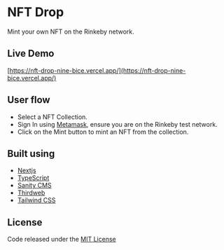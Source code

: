 # NFT Drop
Mint your own NFT on the Rinkeby network.

## Live Demo
[https://nft-drop-nine-bice.vercel.app/](https://nft-drop-nine-bice.vercel.app/)

## User flow
- Select a NFT Collection.
- Sign In using [Metamask](https://metamask.io/), ensure you are on the Rinkeby test network.
- Click on the Mint button to mint an NFT from the collection.

## Built using
- [Nextjs](https://nextjs.org/)
- [TypeScript](https://www.typescriptlang.org/)
- [Sanity CMS](https://www.sanity.io/)
- [Thirdweb](https://docs.thirdweb.com/react)
- [Tailwind CSS](https://tailwindcss.com/)

## License
Code released under the [MIT License](https://github.com/Tushar-Indurjeeth/NFT-Drop/blob/e45a2fbe1e6bdcd17e37e49a489f01c8efbfa5e9/LICENSE)

